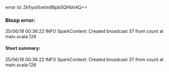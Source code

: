error id: ZkfiyolXwtm9Bpb5QHbhAQ==
### Bloop error:

25/06/18 00:36:22 INFO SparkContext: Created broadcast 37 from count at main.scala:126
#### Short summary: 

25/06/18 00:36:22 INFO SparkContext: Created broadcast 37 from count at main.scala:126